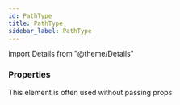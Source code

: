```yaml
---
id: PathType
title: PathType
sidebar_label: PathType
---
```


import Details from "@theme/Details"




### Properties

This element is often used without passing props


